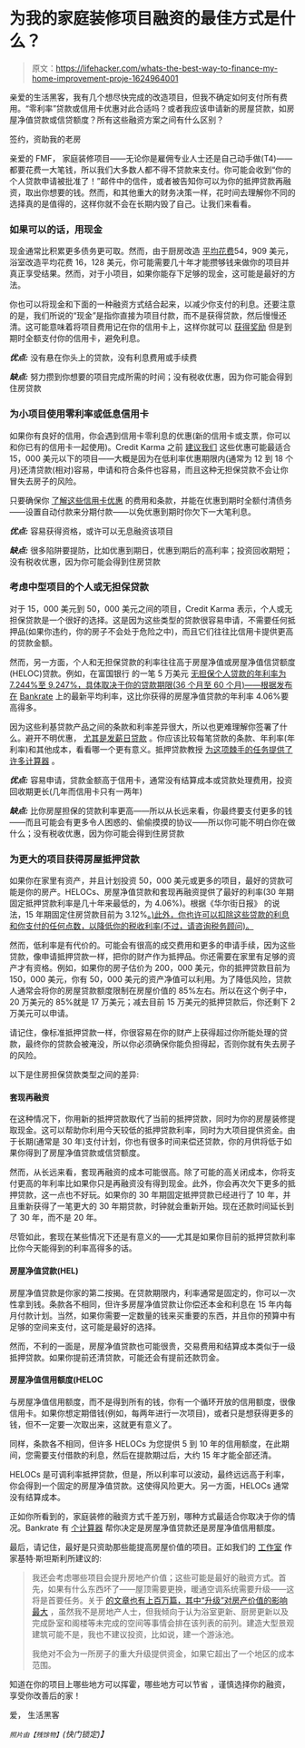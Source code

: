 # 为我的家庭装修项目融资的最佳方式是什么？

> 原文：<https://lifehacker.com/whats-the-best-way-to-finance-my-home-improvement-proje-1624964001>

亲爱的生活黑客，我有几个想尽快完成的改造项目，但我不确定如何支付所有费用。“零利率”贷款或信用卡优惠对此合适吗？或者我应该申请新的房屋贷款，如房屋净值贷款或信贷额度？所有这些融资方案之间有什么区别？



签约，资助我的老房

亲爱的 FMF，
家庭装修项目——无论你是雇佣专业人士还是自己动手做(T4)——都要花费一大笔钱，所以我们大多数人都不得不贷款来支付。你可能会收到“你的个人贷款申请被批准了！”邮件中的信件，或者被告知你可以为你的抵押贷款再融资，取出你想要的钱。然而，和其他重大的财务决策一样，花时间去理解你不同的选择真的是值得的，这样你就不会在长期内毁了自己。让我们来看看。

### 如果可以的话，用现金

现金通常比积累更多债务更可取。然而，由于厨房改造 [平均花费](http://www.remodeling.hw.net/cost-vs-value/2014/)54，909 美元，浴室改造平均花费 16，128 美元，你可能需要几十年才能攒够钱来做你的项目并真正享受结果。然而，对于小项目，如果你能存下足够的现金，这可能是最好的方法。

你也可以将现金和下面的一种融资方式结合起来，以减少你支付的利息。还要注意的是，我们所说的“现金”是指你直接为项目付款，而不是获得贷款，然后慢慢还清。这可能意味着将项目费用记在你的信用卡上，这样你就可以 [获得奖励](http://lifehacker.com/whats-the-best-way-to-use-my-credit-card-rewards-and-tr-5976561) 但是到期时全额支付你的信用卡，避免利息。

***优点:*** 没有悬在你头上的贷款，没有利息费用或手续费

***缺点:*** 努力攒到你想要的项目完成所需的时间；没有税收优惠，因为你可能会得到住房贷款

### 为小项目使用零利率或低息信用卡

如果你有良好的信用，你会遇到信用卡零利息的优惠(新的信用卡或支票，你可以和你已有的信用卡一起使用)。Credit Karma 之前 [建议我们](http://lifehacker.com/choose-the-best-loan-for-your-home-improvement-projects-507569938) 这些优惠可能最适合 15，000 美元以下的项目——大概是因为在低利率优惠期限内(通常为 12 到 18 个月)还清贷款(相对)容易，申请和符合条件也容易，而且这种无担保贷款不会让你冒失去房子的风险。

只要确保你 [了解这些信用卡优惠](http://lifehacker.com/should-i-take-advantage-of-credit-card-balance-transfer-5849885) 的费用和条款，并能在优惠到期时全额付清债务——设置自动付款来分期付款——以免优惠到期时你欠下一大笔利息。

***优点:*** 容易获得资格，或许可以无息融资该项目

***缺点:*** 很多陷阱要提防，比如优惠到期日，优惠到期后的高利率；投资回收期短；没有税收优惠，因为你可能会得到住房贷款

### 考虑中型项目的个人或无担保贷款

对于 15，000 美元到 50，000 美元之间的项目，Credit Karma 表示，个人或无担保贷款是一个很好的选择。这是因为这些类型的贷款很容易申请，不需要任何抵押品(如果你违约，你的房子不会处于危险之中)，而且它们往往比信用卡提供更高的贷款金额。

然而，另一方面，个人和无担保贷款的利率往往高于房屋净值或房屋净值信贷额度(HELOC)贷款。例如，在富国银行 的一笔 5 万美元 [无担保个人贷款的年利率为 7.244%至 9.247%，具体取决于你的贷款期限(36 个月至 60 个月)——根据发布在](https://www.wellsfargo.com/personal_credit/rate_payments/rate_calc_main) [Bankrate](http://www.bankrate.com/) 上的最新平均利率，这比你获得的房屋净值贷款的年利率 4.06%要高得多。

因为这些利基贷款产品之间的条款和利率差异很大，所以也更难理解你签署了什么。避开不明优惠， [尤其是发薪日贷款](http://lifehacker.com/where-are-the-best-places-to-borrow-money-in-a-pinch-5836903) 。你应该比较每笔贷款的条款、年利率(年利率)和其他成本，看看哪一个更有意义。抵押贷款教授 [为这项棘手的任务提供了许多计算器](http://www.mtgprofessor.com/calculators.htm) 。

***优点:*** 容易申请，贷款金额高于信用卡，通常没有结算成本或贷款处理费用，投资回收期更长(几年而信用卡只有一两年)

***缺点:*** 比你房屋担保的贷款利率更高——所以从长远来看，你最终要支付更多的钱——而且可能会有更多令人困惑的、偷偷摸摸的协议——所以你可能不明白你在做什么；没有税收优惠，因为你可能会得到住房贷款

### 为更大的项目获得房屋抵押贷款

如果你在家里有资产，并且计划投资 50，000 美元或更多的项目，最好的贷款可能是你的房产。HELOCs、房屋净值贷款和套现再融资提供了最好的利率(30 年期固定抵押贷款利率是几十年来最低的，为 4.06%)。根据《华尔街日报》 的说法，15 年期固定住房贷款目前为 3.12%[。)此外，你也许可以扣除这些贷款的利息和你支付的任何点数，以降低你的税收利率(不过，请咨询税务顾问)。](http://online.wsj.com/article/PR-CO-20140819-910422.html)

然而，低利率是有代价的。可能会有很高的成交费用和更多的申请手续，因为这些贷款，像申请抵押贷款一样，把你的财产作为抵押品。你还需要在家里有足够的资产才有资格。例如，如果你的房子估价为 200，000 美元，你的抵押贷款目前为 150，000 美元，你有 50，000 美元的资产净值可以利用。为了降低风险，贷款人通常会将你的房屋贷款额度限制在房屋价值的 85%左右。所以在这个例子中，20 万美元的 85%就是 17 万美元；减去目前 15 万美元的抵押贷款后，你还剩下 2 万美元可以申请。

请记住，像标准抵押贷款一样，你很容易在你的财产上获得超过你所能处理的贷款，最终你的贷款会被淹没，所以你必须确保你能负担得起，否则你就有失去房子的风险。

以下是住房担保贷款类型之间的差异:

#### **套现再融资**

在这种情况下，你用新的抵押贷款取代了当前的抵押贷款，同时为你的房屋装修提取现金。这可以帮助你利用今天较低的抵押贷款利率，同时为大项目提供资金。由于长期(通常是 30 年)支付计划，你也有很多时间来偿还贷款，你的月供将低于如果你得到了房屋净值贷款或信贷额度。

然而，从长远来看，套现再融资的成本可能很高。除了可能的高关闭成本，你将支付更高的年利率比如果你只是再融资没有得到现金。此外，你会再次欠下更多的抵押贷款，这一点也不好玩。如果你的 30 年期固定抵押贷款已经进行了 10 年，并且重新获得了一笔更大的 30 年期贷款，时钟就会重新开始。现在还款时间延长到了 30 年，而不是 20 年。

尽管如此，套现在某些情况下还是有意义的——尤其是如果你目前的抵押贷款利率比你今天能得到的利率高得多的话。

#### **房屋净值贷款(HEL)**

房屋净值贷款是你家的第二按揭。在贷款期限内，利率通常是固定的，你可以一次性拿到钱。条款各不相同，但许多房屋净值贷款让你偿还本金和利息在 15 年内每月付款计划。当然，如果你需要一定数量的钱来买重要的东西，并且你的预算中有足够的空间来支付，这可能是最好的选择。

然而，不利的一面是，房屋净值贷款也可能很贵，交易费用和结算成本类似于一级抵押贷款。如果你提前还清贷款，可能还会有提前还款罚金。

#### **房屋净值信用额度(HELOC**

与房屋净值信用额度，而不是得到所有的钱，你有一个循环开放的信用额度，很像信用卡。如果你想定期借钱(例如，每两年进行一次项目)，或者只是想获得更多的钱，但不一定要一次取出来，这就更有意义了。

同样，条款各不相同，但许多 HELOCs 为您提供 5 到 10 年的信用额度，在此期间，您需要支付借款的利息，然后在提款期过后，大约 15 年才能全部还清。

HELOCs 是可调利率抵押贷款，但是，所以利率可以波动，最终远远高于利率，你会得到一个固定的房屋净值贷款。这使得风险更大。另一方面，HELOCs 通常没有结算成本。

正如你所看到的，家庭装修的融资方式千差万别，哪种方式最适合你取决于你的情况。Bankrate 有 [个计算器](http://www.bankrate.com/calculators/home-equity/home-equity-or-line-of-credit-calculator.aspx) 帮你决定是房屋净值贷款还是房屋净值信用额度。

最后，请记住，最好是只资助那些能提高房屋价值的项目。正如我们的 [工作室](http://workshop.lifehacker.com/) 作家基特·斯坦斯利所建议的:

> 我还会考虑哪些项目会提升房地产价值；这些可能是最好的融资方式。首先，如果有什么东西坏了——屋顶需要更换，暖通空调系统需要升级——这将是首要任务。关于 [的文章也有上百万篇，其中“升级”对房产价值的影响最大](http://lifehacker.com/the-home-improvements-that-are-most-and-least-worth-t-1542102869) ，虽然我不是房地产人士，但我倾向于认为浴室更新、厨房更新以及完成卧室和阁楼等未完成的空间等事情会排在该列表的前列。建造大型景观建筑可能不是，我也不建议投资，比如说，建一个游泳池。
> 
> 我绝对不会为一所房子的重大升级提供资金，如果它超出了一个地区的成本范围。

知道在你的项目上哪些地方可以挥霍，哪些地方可以节省 ，谨慎选择你的融资，享受你改善后的家！

爱，
生活黑客

<small>*照片由*</small><small>*【残馀物】*</small>*(快门锁定)】*